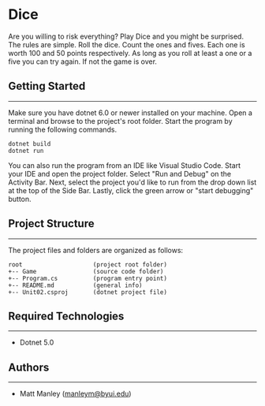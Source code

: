 # Dice
Are you willing to risk everything? Play Dice and you might be 
surprised. The rules are simple. Roll the dice. Count the ones and 
fives. Each one is worth 100 and 50 points respectively. As long as 
you roll at least a one or a five you can try again. If not the game 
is over.

## Getting Started
---
Make sure you have dotnet 6.0 or newer installed on your machine. Open 
a terminal and browse to the project's root folder. Start the program 
by running the following commands.
```
dotnet build
dotnet run 
```
You can also run the program from an IDE like Visual Studio Code. 
Start your IDE and open the project folder. Select "Run and Debug" on 
the Activity Bar. Next, select the project you'd like to run from the 
drop down list at the top of the Side Bar. Lastly, click the green 
arrow or "start debugging" button.

## Project Structure
---
The project files and folders are organized as follows:
```
root                    (project root folder)
+-- Game                (source code folder)
+-- Program.cs          (program entry point)    
+-- README.md           (general info)
+-- Unit02.csproj       (dotnet project file)
```

## Required Technologies
---
* Dotnet 5.0

## Authors
---
* Matt Manley (manleym@byui.edu)